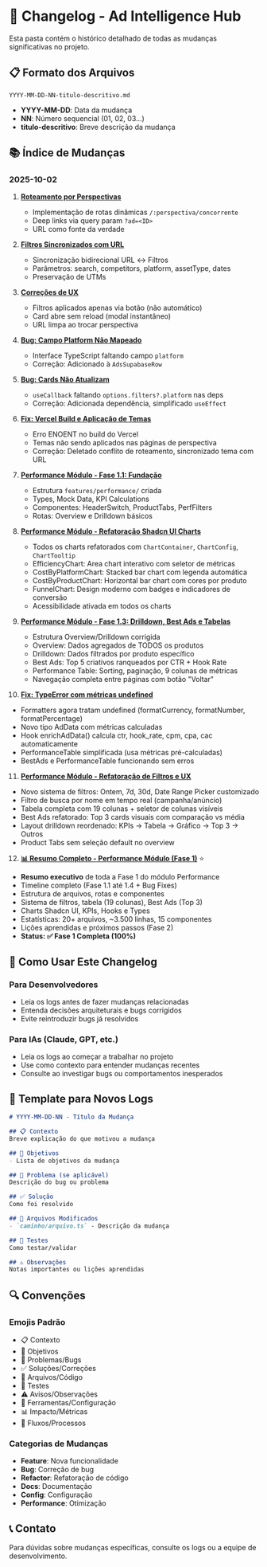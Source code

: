 # 📝 Changelog - Ad Intelligence Hub

Esta pasta contém o histórico detalhado de todas as mudanças significativas no projeto.

## 📋 Formato dos Arquivos

```
YYYY-MM-DD-NN-titulo-descritivo.md
```

- **YYYY-MM-DD**: Data da mudança
- **NN**: Número sequencial (01, 02, 03...)
- **titulo-descritivo**: Breve descrição da mudança

## 📚 Índice de Mudanças

### 2025-10-02

1. **[Roteamento por Perspectivas](./2025-10-02-01-roteamento-perspectivas.md)**
   - Implementação de rotas dinâmicas `/:perspectiva/concorrente`
   - Deep links via query param `?ad=<ID>`
   - URL como fonte da verdade

2. **[Filtros Sincronizados com URL](./2025-10-02-02-filtros-sincronizados-url.md)**
   - Sincronização bidirecional URL ↔ Filtros
   - Parâmetros: search, competitors, platform, assetType, dates
   - Preservação de UTMs

3. **[Correções de UX](./2025-10-02-03-correcoes-ux.md)**
   - Filtros aplicados apenas via botão (não automático)
   - Card abre sem reload (modal instantâneo)
   - URL limpa ao trocar perspectiva

4. **[Bug: Campo Platform Não Mapeado](./2025-10-02-04-bug-campo-platform.md)**
   - Interface TypeScript faltando campo `platform`
   - Correção: Adicionado à `AdsSupabaseRow`

5. **[Bug: Cards Não Atualizam](./2025-10-02-05-bug-display-cards.md)**
   - `useCallback` faltando `options.filters?.platform` nas deps
   - Correção: Adicionada dependência, simplificado `useEffect`

6. **[Fix: Vercel Build e Aplicação de Temas](./2025-10-02-06-fix-vercel-build-e-temas.md)**
   - Erro ENOENT no build do Vercel
   - Temas não sendo aplicados nas páginas de perspectiva
   - Correção: Deletado conflito de roteamento, sincronizado tema com URL

7. **[Performance Módulo - Fase 1.1: Fundação](./2025-10-02-07-performance-fase-1-1-fundacao.md)**
   - Estrutura `features/performance/` criada
   - Types, Mock Data, KPI Calculations
   - Componentes: HeaderSwitch, ProductTabs, PerfFilters
   - Rotas: Overview e Drilldown básicos

8. **[Performance Módulo - Refatoração Shadcn UI Charts](./2025-10-02-08-performance-shadcn-ui-charts.md)**
   - Todos os charts refatorados com `ChartContainer`, `ChartConfig`, `ChartTooltip`
   - EfficiencyChart: Area chart interativo com seletor de métricas
   - CostByPlatformChart: Stacked bar chart com legenda automática
   - CostByProductChart: Horizontal bar chart com cores por produto
   - FunnelChart: Design moderno com badges e indicadores de conversão
   - Acessibilidade ativada em todos os charts

9. **[Performance Módulo - Fase 1.3: Drilldown, Best Ads e Tabelas](./2025-10-02-09-performance-fase-1-3-drilldown-tables.md)**
   - Estrutura Overview/Drilldown corrigida
   - Overview: Dados agregados de TODOS os produtos
   - Drilldown: Dados filtrados por produto específico
   - Best Ads: Top 5 criativos ranqueados por CTR + Hook Rate
   - Performance Table: Sorting, paginação, 9 colunas de métricas
   - Navegação completa entre páginas com botão "Voltar"

10. **[Fix: TypeError com métricas undefined](./2025-10-02-10-fix-undefined-metrics.md)**
   - Formatters agora tratam undefined (formatCurrency, formatNumber, formatPercentage)
   - Novo tipo AdData com métricas calculadas
   - Hook enrichAdData() calcula ctr, hook_rate, cpm, cpa, cac automaticamente
   - PerformanceTable simplificada (usa métricas pré-calculadas)
   - BestAds e PerformanceTable funcionando sem erros

11. **[Performance Módulo - Refatoração de Filtros e UX](./2025-10-02-11-performance-filters-ux-overhaul.md)**
   - Novo sistema de filtros: Ontem, 7d, 30d, Date Range Picker customizado
   - Filtro de busca por nome em tempo real (campanha/anúncio)
   - Tabela completa com 19 colunas + seletor de colunas visíveis
   - Best Ads refatorado: Top 3 cards visuais com comparação vs média
   - Layout drilldown reordenado: KPIs → Tabela → Gráfico → Top 3 → Outros
   - Product Tabs sem seleção default no overview

12. **[📊 Resumo Completo - Performance Módulo (Fase 1)](./2025-10-02-12-resumo-fase-1-completo.md)** ⭐
   - **Resumo executivo** de toda a Fase 1 do módulo Performance
   - Timeline completo (Fase 1.1 até 1.4 + Bug Fixes)
   - Estrutura de arquivos, rotas e componentes
   - Sistema de filtros, tabela (19 colunas), Best Ads (Top 3)
   - Charts Shadcn UI, KPIs, Hooks e Types
   - Estatísticas: 20+ arquivos, ~3.500 linhas, 15 componentes
   - Lições aprendidas e próximos passos (Fase 2)
   - **Status: ✅ Fase 1 Completa (100%)**

## 🎯 Como Usar Este Changelog

### Para Desenvolvedores
- Leia os logs antes de fazer mudanças relacionadas
- Entenda decisões arquiteturais e bugs corrigidos
- Evite reintroduzir bugs já resolvidos

### Para IAs (Claude, GPT, etc.)
- Leia os logs ao começar a trabalhar no projeto
- Use como contexto para entender mudanças recentes
- Consulte ao investigar bugs ou comportamentos inesperados

## 📝 Template para Novos Logs

```markdown
# YYYY-MM-DD-NN - Título da Mudança

## 📋 Contexto
Breve explicação do que motivou a mudança

## 🎯 Objetivos
- Lista de objetivos da mudança

## 🐛 Problema (se aplicável)
Descrição do bug ou problema

## ✅ Solução
Como foi resolvido

## 📝 Arquivos Modificados
- `caminho/arquivo.ts` - Descrição da mudança

## 🧪 Testes
Como testar/validar

## ⚠️ Observações
Notas importantes ou lições aprendidas
```

## 🔍 Convenções

### Emojis Padrão
- 📋 Contexto
- 🎯 Objetivos
- 🐛 Problemas/Bugs
- ✅ Soluções/Correções
- 📝 Arquivos/Código
- 🧪 Testes
- ⚠️ Avisos/Observações
- 🔧 Ferramentas/Configuração
- 📊 Impacto/Métricas
- 🔄 Fluxos/Processos

### Categorias de Mudanças
- **Feature**: Nova funcionalidade
- **Bug**: Correção de bug
- **Refactor**: Refatoração de código
- **Docs**: Documentação
- **Config**: Configuração
- **Performance**: Otimização

## 📞 Contato
Para dúvidas sobre mudanças específicas, consulte os logs ou a equipe de desenvolvimento.

